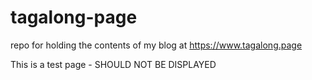 # tagalong-page
repo for holding the contents of my blog at https://www.tagalong.page

This is a test page - SHOULD NOT BE DISPLAYED